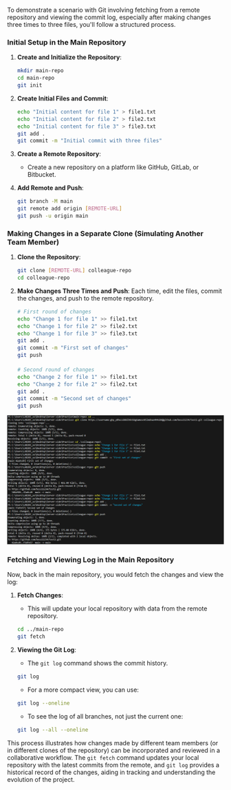 To demonstrate a scenario with Git involving fetching from a remote repository and viewing the commit log, especially after making changes three times to three files, you'll follow a structured process. 


### Initial Setup in the Main Repository

1. **Create and Initialize the Repository**:
   ```bash
   mkdir main-repo
   cd main-repo
   git init
   ```

2. **Create Initial Files and Commit**:
   ```bash
   echo "Initial content for file 1" > file1.txt
   echo "Initial content for file 2" > file2.txt
   echo "Initial content for file 3" > file3.txt
   git add .
   git commit -m "Initial commit with three files"
   ```

3. **Create a Remote Repository**:
   - Create a new repository on a platform like GitHub, GitLab, or Bitbucket.

4. **Add Remote and Push**:
   ```bash
   git branch -M main
   git remote add origin [REMOTE-URL]
   git push -u origin main
   ```

### Making Changes in a Separate Clone (Simulating Another Team Member)

1. **Clone the Repository**:
   ```bash
   git clone [REMOTE-URL] colleague-repo
   cd colleague-repo
   ```

2. **Make Changes Three Times and Push**:
   Each time, edit the files, commit the changes, and push to the remote repository.
   ```bash
   # First round of changes
   echo "Change 1 for file 1" >> file1.txt
   echo "Change 1 for file 2" >> file2.txt
   echo "Change 1 for file 3" >> file3.txt
   git add .
   git commit -m "First set of changes"
   git push

   # Second round of changes
   echo "Change 2 for file 1" >> file1.txt
   echo "Change 2 for file 2" >> file2.txt
   git add .
   git commit -m "Second set of changes"
   git push

   ```

![PNG](../practices/7.png)

### Fetching and Viewing Log in the Main Repository

Now, back in the main repository, you would fetch the changes and view the log:

1. **Fetch Changes**:
   - This will update your local repository with data from the remote repository.
   ```bash
   cd ../main-repo
   git fetch
   ```

2. **Viewing the Git Log**:
   - The `git log` command shows the commit history.
   ```bash
   git log
   ```

   - For a more compact view, you can use:
   ```bash
   git log --oneline
   ```

   - To see the log of all branches, not just the current one:
   ```bash
   git log --all --oneline
   ```

This process illustrates how changes made by different team members (or in different clones of the repository) can be incorporated and reviewed in a collaborative workflow. The `git fetch` command updates your local repository with the latest commits from the remote, and `git log` provides a historical record of the changes, aiding in tracking and understanding the evolution of the project. 